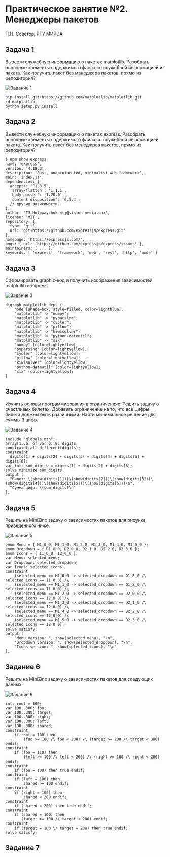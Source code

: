 # Практическое занятие №2. Менеджеры пакетов

П.Н. Советов, РТУ МИРЭА

## Задача 1

Вывести служебную информацию о пакетах matplotlib. Разобрать основные элементы содержимого фацла со служебной информацией из пакета. Как получить пакет без манеджера пакетов, прямо из репозитория?

![Задание 1](https://github.com/teeeema/mingazutdinov.a.r/blob/main/prac_2/1.jpg)

```
pip install git+https://github.com/matplotlib/matplotlib.git
cd matplotlib
python setup.py install
```

## Задача 2

Вывести служебную информацию о пакетах express. Разобрать основные элементы содержимого файла со служебной информацией пакета. Как получить пакет без менеджреа пакетов, прямо из репозитория?

```
$ npm show express
name: 'express',
version: '4.18.2',
description: 'Fast, unopinionated, minimalist web framework',
main: 'index.js',
dependencies: {
  accepts: '^1.3.5',
  'array-flatten': '1.1.1',
  'body-parser': '1.20.0',
  'content-disposition': '0.5.4',
  // другие зависимости...
},
author: 'TJ Holowaychuk <tj@vision-media.ca>',
license: 'MIT',
repository: {
  type: 'git',
  url: 'git+https://github.com/expressjs/express.git'
},
homepage: 'https://expressjs.com/',
bugs: { url: 'https://github.com/expressjs/express/issues' },
maintainers: [ ... ],
keywords: [ 'express', 'framework', 'web', 'rest', 'http', 'node' ]
```

## Задача 3

Сформировать graphiz-код и получить изображения зависимостей matplotlib и express

![Задание 3](https://github.com/teeeema/mingazutdinov.a.r/blob/main/prac_2/3.png)

```
digraph matplotlib_deps {
    node [shape=box, style=filled, color=lightblue];
    "matplotlib" -> "numpy";
    "matplotlib" -> "pyparsing";
    "matplotlib" -> "cycler";
    "matplotlib" -> "pillow";
    "matplotlib" -> "kiwisolver";
    "matplotlib" -> "python-dateutil";
    "matplotlib" -> "six";
    "numpy" [color=lightyellow];
    "pyparsing" [color=lightyellow];
    "cycler" [color=lightyellow];
    "pillow" [color=lightyellow];
    "kiwisolver" [color=lightyellow];
    "python-dateutil" [color=lightyellow];
    "six" [color=lightyellow];
}
```

## Задача 4

Изучить основы программирования в ограничениях. Решить задачу о счастливых билетах. Добавить ограничение на то, что все цифры билета должны быть различными. Найти минимальное решение для суммы 3 цифр.

![Задание 4](https://github.com/teeeema/mingazutdinov.a.r/blob/main/prac_2/4.png)

```
include "globals.mzn";  
array[1..6] of var 0..9: digits;
constraint all_different(digits);
constraint
  digits[1] + digits[2] + digits[3] = digits[4] + digits[5] + digits[6];
var int: sum_digits = digits[1] + digits[2] + digits[3];
solve minimize sum_digits;
output [
  "Билет: \(show(digits[1]))\(show(digits[2]))\(show(digits[3]))\(show(digits[4]))\(show(digits[5]))\(show(digits[6]))\n",
  "Сумма цифр: \(sum_digits)\n"
];
```

## Задача 5

Решить на MiniZinc задачу о зависимостях пакетов для рисунка, приведенного ниже.

![Задание 5](https://github.com/teeeema/mingazutdinov.a.r/blob/main/prac_2/5.png)

```
enum Menu = { M1_0_0, M1_1_0, M1_2_0, M1_3_0, M1_4_0, M1_5_0 };
enum Dropdown = { D1_8_0, D2_0_0, D2_1_0, D2_2_0, D2_3_0 };
enum Icons = { I1_0_0, I2_0_0 };
var Menu: selected_menu;
var Dropdown: selected_dropdown;
var Icons: selected_icons;
constraint
    (selected_menu == M1_0_0 -> selected_dropdown == D1_8_0 /\ selected_icons == I1_0_0) /\
    (selected_menu == M1_1_0 -> selected_dropdown == D1_8_0 /\ selected_icons == I1_0_0) /\
    (selected_menu == M1_2_0 -> selected_dropdown == D2_0_0 /\ selected_icons == I2_0_0) /\
    (selected_menu == M1_3_0 -> selected_dropdown == D2_1_0 /\ selected_icons == I2_0_0) /\
    (selected_menu == M1_4_0 -> selected_dropdown == D2_2_0 /\ selected_icons == I2_0_0) /\
    (selected_menu == M1_5_0 -> selected_dropdown == D2_3_0 /\ selected_icons == I2_0_0);
solve satisfy;
output [
    "Menu version: ", show(selected_menu), "\n",
    "Dropdown version: ", show(selected_dropdown), "\n",
    "Icons version: ", show(selected_icons), "\n"
];
```

## Задание 6

Решить на MiniZinc задачу о зависимостях пакетов для следующих данных:

![Задание 6](https://github.com/teeeema/mingazutdinov.a.r/blob/main/prac_2/6.png)

```
int: root = 100;
var 100..300: foo;
var 100..300: target;
var 100..300: right;
var 100..300: left;
var 100..300: shared;
constraint
    if root = 100 then
        (foo >= 100 /\ foo < 200) /\ (target >= 200 /\ target < 300) endif;
constraint
    if (foo = 110) then
        (left >= 100 /\ left < 200) /\ (right >= 100 /\ right < 200) endif;
constraint    
    if (foo = 100) then true endif;
constraint
    if (left = 100) then
        shared >= 100 endif;     
constraint
    if (right = 100) then
        shared < 200 endif;    
constraint    
    if (shared = 200) then true endif;
constraint
    if (shared = 100) then
       (target >= 100 /\ target < 200) endif;   
constraint    
    if (target = 100 \/ target = 200) then true endif;
solve satisfy;
```

## Задание 7

```

```

